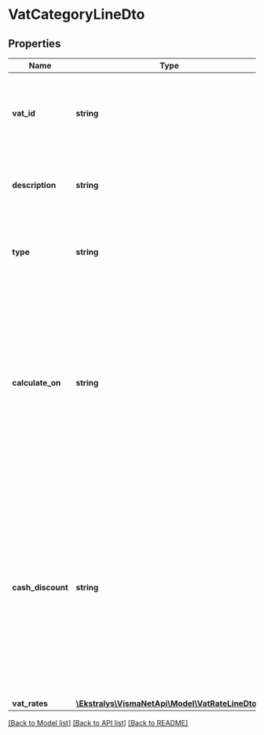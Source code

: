 # VatCategoryLineDto

## Properties
Name | Type | Description | Notes
------------ | ------------- | ------------- | -------------
**vat_id** | **string** | Mandatory field: VAT ID* &amp;gt; The ID of the VAT included in the category. | [optional] 
**description** | **string** | Description &amp;gt; The detailed description of the VAT item. | [optional] 
**type** | **string** | VAT type &amp;gt; The type of VAT, which defines how it is processed. | [optional] 
**calculate_on** | **string** | Calculate on &amp;gt; The way the VAT amount is calculated, which can be one of the following options: Extract from item amount, Document amount, Document and VAT amount. | [optional] 
**cash_discount** | **string** | Cash discount &amp;gt; The method of calculating the taxable amount if a discount is applied (based on the credit terms). It can be one of the following options: Reduce VAT amount, Does not affect VAT amount. | [optional] 
**vat_rates** | [**\Ekstralys\VismaNetApi\Model\VatRateLineDto[]**](VatRateLineDto.md) |  | [optional] 

[[Back to Model list]](../README.md#documentation-for-models) [[Back to API list]](../README.md#documentation-for-api-endpoints) [[Back to README]](../README.md)



